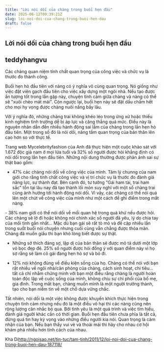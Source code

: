 ```yaml
---
title: "Lời nói dối của chàng trong buổi hẹn đầu"
date: 2025-06-12T09:39:21Z
slug: loi-noi-doi-cua-chang-trong-buoi-hen-dau
draft: false
---
```


## Lời nói dối của chàng trong buổi hẹn đầu

## teddyhangvu

Các chàng quan niệm tính chất quan trọng của công việc và chức vụ là thước đo thành công.

Buổi hẹn hò đầu tiên với nàng có ý nghĩa vô cùng quan trọng. Nó giống như việc đặt viên gạch đầu tiên cho việc xây dựng một ngôi nhà. Nếu tạo được ấn tượng tốt trong lần gặp này, chuyện tình cảm giữa chàng và nàng có thể sẽ "xuôi chèo mát mái". Còn ngược lại, buổi hẹn này sẽ đặt dấu chấm hết cho mọi hy vọng được chàng nuôi nấng bấy lâu.

Với ý nghĩa đó, những chàng trai không khéo léo trong ứng xử hoặc thiếu kinh nghiệm tình trường dễ bị áp lực và căng thẳng quá mức. Điều này là nguyên nhân dẫn đến nhiều hành động sai lầm của chàng trong lần hẹn hò đầu tiên. Một trong số đó là nói dối, nâng tầm quan trọng của bản thân lên cao hơn so với thực tế.

Trang web Mycelebrityfashion của Anh đã thực hiện một cuộc khảo sát với 1.672 độc giả nam ở mọi lứa tuổi và 32% số người được hỏi khẳng định có nói dối trong lần hẹn đầu tiên. Những nội dung thường được phản ánh sai sự thật bao gồm:

- 47% các chàng nói dối về công việc của mình. Tâm lý chunng của nam giới cho rằng tính chất công việc và vị trí chức vụ là thước đo đánh giá năng lực, sự thành đạt. Bên cạnh đó, tư tưởng "Gái ham tài, trai ham sắc" tồn tại lâu nay đã tạo thành lối mòn suy nghĩ với một số chàng trai cũng ảnh hưởng tới hành động nói dối. Vì vậy, các chàng có thể nói quá lên một chút về công việc của mình như một cách để ghi điểm trong mắt nàng.



​- 38% nam giới có thể nói dối về mối quan hệ trong quá khứ nếu được hỏi. Các chàng sẽ lờ đi hoặc không nói chính xác số người đã yêu, lý do chia tay của mối tình gần nhất... Mặc dù bạn gái sẽ rất tò mò và đề cập nhiều lần trong suốt buổi nói chuyện nhưng cuối cùng vẫn chẳng được thỏa mãn. Chàng đã muốn giấu thì bạn khó lòng biết được sự thật.

- Những sở thích đáng sợ, lập dị của bản thân sẽ được mô tả dưới một lớp vỏ bọc đẹp đẽ. 25% số người được hỏi đồng ý với quan điểm này vì họ sợ rằng sẽ làm cô gái đang hẹn hò sợ và bỏ đi.

- 12% nói không đúng về điều kiện sống của họ. Chàng có thể nói với bạn rất nhiều về ngôi nhà/căn phòng của chàng, cách sinh hoạt, chi tiêu... tất cả chỉ nhằm chứng minh với bạn một điều rằng chàng là người hoàn toàn độc lập về cuộc sống của mình, không chịu sự chi phối của bố mẹ, gia đình. Trong mắt bạn, chàng muốn mình là một người trưởng thành, tạo cho bạn niềm tin về một chỗ dựa vững chắc.

Tất nhiên, nói dối là một việc không được khuyến khích thực hiện trong chuyện tình cảm nhưng nếu đó là một điều vô hại thì các nàng cũng nên rộng lượng cân nhắc bỏ qua. Bởi tình yêu là một quá trình và việc tìm hiểu, đánh giá người khác cần có thời gian. Buổi hẹn đầu tiên chưa phỉa là tất cả, đừng quá tin hay kỳ vọng vào những điều người kia nói. Quan trọng là cảm nhận của bạn. Nếu bạn thấy vui vẻ và thoải mái thì hãy cho nhau cơ hội khám phá nhiều hơn tính cách của nhau.

Kha Di​http://ngoisao.net/tin-tuc/tam-tinh/2011/12/loi-noi-doi-cua-chang-trong-buoi-hen-dau-187118/